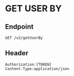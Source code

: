# GET USER BY

## Endpoint

```p
GET /v2/getUserBy
```

## Header

```formdata
Authorization:[TOKEN]
Content-Type:application/json
```

